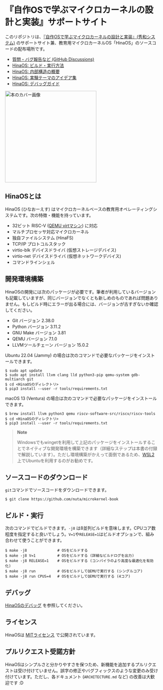 # 『自作OSで学ぶマイクロカーネルの設計と実装』サポートサイト

このリポジトリは、[『自作OSで学ぶマイクロカーネルの設計と実装』(秀和システム)](https://www.hanmoto.com/bd/isbn/9784798068718) のサポートサイト兼、教育用マイクロカーネルOS「HinaOS」のソースコードの配布場所です。

- [質問・バグ報告など (GitHub Discussions)](https://github.com/nuta/microkernel-book/discussions)
- [HinaOS: ビルド・実行方法](#開発環境構築)
- [HinaOS: 内部構造の概要](ARCHITECTURE.md)
- [HinaOS: 実験テーマのアイデア集](IDEAS.md)
- [HinaOS: デバッグガイド](DEBUG.md)

<a href="https://www.hanmoto.com/bd/isbn/9784798068718">
<img alt="本のカバー画像" src="https://gist.githubusercontent.com/nuta/e45864405fbdc8618af4b08de534e42c/raw/bd3df82e7039902818c8fc0d394b69250cc78fc9/cover.jpg" width="300">
</a>

## HinaOSとは

HinaOS (ひなおーえす) はマイクロカーネルベースの教育用オペレーティングシステムです。次の特徴・機能を持っています。

- 32ビット RISC-V ([QEMU virtマシン](https://www.qemu.org/docs/master/system/riscv/virt.html)) に対応
- マルチプロセッサ対応マイクロカーネル
- 独自ファイルシステム (HinaFS)
- TCP/IP プロトコルスタック
- virtio-blk デバイスドライバ (仮想ストレージデバイス)
- virtio-net デバイスドライバ (仮想ネットワークデバイス)
- コマンドラインシェル

## 開発環境構築

HinaOSの開発には次のパッケージが必要です。筆者が利用しているバージョンも記載していますが、同じバージョンでなくとも新しめのものであれば問題ありません。もしビルド時にエラーが出る場合には、バージョンが古すぎないか確認してください。

- Git バージョン 2.38.0
- Python バージョン 3.11.2
- GNU Make バージョン 3.81
- QEMU バージョン 7.1.0
- LLVMツールチェーン バージョン 15.0.2

Ubuntu 22.04 (Jammy) の場合は次のコマンドで必要なパッケージをインストールできます。

```
$ sudo apt update
$ sudo apt install llvm clang lld python3-pip qemu-system gdb-multiarch git
$ cd <HinaOSのディレクトリ>
$ pip3 install --user -r tools/requirements.txt
```

macOS 13 (Ventura) の場合は次のコマンドで必要なパッケージをインストールできます。

```
$ brew install llvm python3 qemu riscv-software-src/riscv/riscv-tools
$ cd <HinaOSのディレクトリ>
$ pip3 install --user -r tools/requirements.txt
```

> **Note**
>
> Windowsでもwingetを利用して上記のパッケージをインストールすることでネイティブな開発環境を構築できます（詳細なステップは本書の付録で解説しています）。ただし環境構築がかえって面倒であるため、[WSL2](https://learn.microsoft.com/ja-jp/windows/wsl/install)上でUbuntuを利用するのがお勧めです。

## ソースコードのダウンロード

`git`コマンドでソースコードをダウンロードできます。

```
$ git clone https://github.com/nuta/microkernel-book
```

## ビルド・実行

次のコマンドでビルドできます。`-j8` は8並列ビルドを意味します。CPUコア数程度を指定すると良いでしょう。`V=1`や`RELEASE=1`はビルドオプションで、組み合わせて使うことができます。

```
$ make -j8              # OSをビルドする
$ make -j8 V=1          # OSをビルドする (詳細なビルドログを出力)
$ make -j8 RELEASE=1    # OSをビルドする (コンパイラのより高度な最適化を有効化)
$ make -j8 run          # OSをビルドしてQEMUで実行する (シングルコア)
$ make -j8 run CPUS=4   # OSをビルドしてQEMUで実行する (4コア)
```

## デバッグ

[HinaOSのデバッグ](./DEBUG.md) を参照してください。

## ライセンス

HinaOSは [MITライセンス](./LICENSE.md) で公開されています。

## プルリクエスト受諾方針

HinaOSはシンプルさと分かりやすさを保つため、新機能を追加するプルリクエストは受け付けていません。誤字の修正やバグフィックスのような変更のみ受け付けています。ただし、各ドキュメント (`ARCHITECTURE.md` など) の改善は大歓迎です :D
